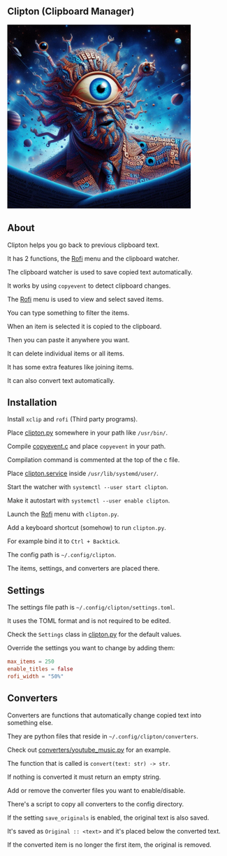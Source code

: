 ## Clipton (Clipboard Manager)

<img src="clipton.jpg" width="420">

## About

Clipton helps you go back to previous clipboard text.

It has 2 functions, the [Rofi](https://github.com/davatorium/rofi) menu and the clipboard watcher.

The clipboard watcher is used to save copied text automatically.

It works by using `copyevent` to detect clipboard changes.

The [Rofi](https://github.com/davatorium/rofi) menu is used to view and select saved items.

You can type something to filter the items.

When an item is selected it is copied to the clipboard.

Then you can paste it anywhere you want.

It can delete individual items or all items.

It has some extra features like joining items.

It can also convert text automatically.

## Installation

Install `xclip` and `rofi` (Third party programs).

Place [clipton.py](clipton.py) somewhere in your path like `/usr/bin/`.

Compile [copyevent.c](copyevent.c) and place `copyevent` in your path.

Compilation command is commented at the top of the c file.

Place [clipton.service](clipton.service) inside `/usr/lib/systemd/user/`.

Start the watcher with `systemctl --user start clipton`.

Make it autostart with `systemctl --user enable clipton`.

Launch the [Rofi](https://github.com/davatorium/rofi) menu with `clipton.py`.

Add a keyboard shortcut (somehow) to run `clipton.py`.

For example bind it to `Ctrl + Backtick`.

The config path is `~/.config/clipton`.

The items, settings, and converters are placed there.

## Settings

The settings file path is `~/.config/clipton/settings.toml`.

It uses the TOML format and is not required to be edited.

Check the `Settings` class in [clipton.py](clipton.py) for the default values.

Override the settings you want to change by adding them:

```toml
max_items = 250
enable_titles = false
rofi_width = "50%"
```

## Converters

Converters are functions that automatically change copied text into something else.

They are python files that reside in `~/.config/clipton/converters`.

Check out [converters/youtube_music.py](converters/youtube_music.py) for an example.

The function that is called is `convert(text: str) -> str`.

If nothing is converted it must return an empty string.

Add or remove the converter files you want to enable/disable.

There's a script to copy all converters to the config directory.

If the setting `save_originals` is enabled, the original text is also saved.

It's saved as `Original :: <text>` and it's placed below the converted text.

If the converted item is no longer the first item, the original is removed.